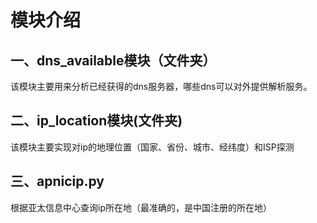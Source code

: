 ﻿模块介绍
========
一、dns_available模块（文件夹）
-------------------------------
该模块主要用来分析已经获得的dns服务器，哪些dns可以对外提供解析服务。

二、ip_location模块(文件夹)
---------------------------
该模块主要实现对ip的地理位置（国家、省份、城市、经纬度）和ISP探测

三、apnicip.py
--------------
根据亚太信息中心查询ip所在地（最准确的，是中国注册的所在地）